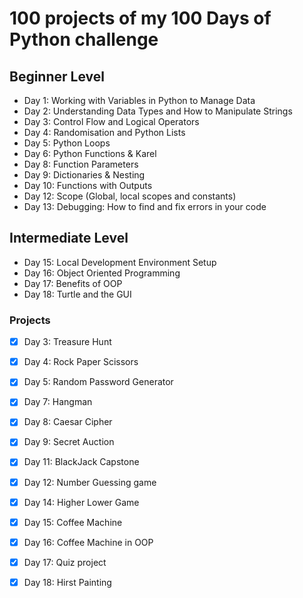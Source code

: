 # 100 projects of my 100 Days of Python challenge

## Beginner Level

- Day 1: Working with Variables in Python to Manage Data
- Day 2: Understanding Data Types and How to Manipulate Strings
- Day 3: Control Flow and Logical Operators
- Day 4: Randomisation and Python Lists
- Day 5: Python Loops
- Day 6: Python Functions & Karel
- Day 8: Function Parameters
- Day 9: Dictionaries & Nesting
- Day 10: Functions with Outputs
- Day 12: Scope (Global, local scopes and constants)
- Day 13: Debugging: How to find and fix errors in your code

## Intermediate Level

- Day 15: Local Development Environment Setup
- Day 16: Object Oriented Programming
- Day 17: Benefits of OOP
- Day 18: Turtle and the GUI

### Projects

- [x] Day 3: Treasure Hunt
- [x] Day 4: Rock Paper Scissors
- [x] Day 5: Random Password Generator
- [x] Day 7: Hangman
- [x] Day 8: Caesar Cipher
- [x] Day 9: Secret Auction
- [x] Day 11: BlackJack Capstone
- [x] Day 12: Number Guessing game
- [x] Day 14: Higher Lower Game

- [x] Day 15: Coffee Machine
- [x] Day 16: Coffee Machine in OOP
- [x] Day 17: Quiz project
- [x] Day 18: Hirst Painting

